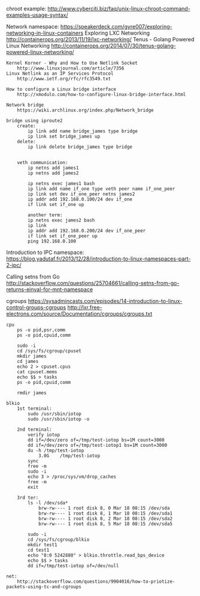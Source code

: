 chroot example:
	http://www.cyberciti.biz/faq/unix-linux-chroot-command-examples-usage-syntax/

Network namespace:
	https://speakerdeck.com/gyre007/exploring-networking-in-linux-containers
	Exploring LXC Networking
		http://containerops.org/2013/11/19/lxc-networking/
	Tenus - Golang Powered Linux Networking
		http://containerops.org/2014/07/30/tenus-golang-powered-linux-networking/

	Kernel Korner - Why and How to Use Netlink Socket
		http://www.linuxjournal.com/article/7356
	Linux Netlink as an IP Services Protocol
		http://www.ietf.org/rfc/rfc3549.txt

	How to configure a Linux bridge interface
		http://xmodulo.com/how-to-configure-linux-bridge-interface.html

	Network bridge
		https://wiki.archlinux.org/index.php/Network_bridge

	bridge using iproute2
		create:
			ip link add name bridge_james type bridge
			ip link set bridge_james up
		delete:
			ip link delete bridge_james type bridge


		veth communication:
			ip netns add james1
			ip netns add james2

			ip netns exec james1 bash
			ip link add name if_one type veth peer name if_one_peer
			ip link set dev if_one_peer netns james2
			ip addr add 192.168.0.100/24 dev if_one
			if link set if_one up

			another term:
			ip netns exec james2 bash
			ip link
			ip addr add 192.168.0.200/24 dev if_one_peer
			if link set if_one_peer up
			ping 192.168.0.100


Introduction to IPC namespace:
	https://blog.yadutaf.fr/2013/12/28/introduction-to-linux-namespaces-part-2-ipc/

Calling setns from Go
	http://stackoverflow.com/questions/25704661/calling-setns-from-go-returns-einval-for-mnt-namespace



cgroups
	https://sysadmincasts.com/episodes/14-introduction-to-linux-control-groups-cgroups
	http://lxr.free-electrons.com/source/Documentation/cgroups/cgroups.txt

	cpu
		ps -o pid,psr,comm
		ps -o pid,cpuid,comm

		sudo -i
		cd /sys/fs/cgroup/cpuset
		mkdir james
		cd james
		echo 2 > cpuset.cpus
		cat cpuset.mems
		echo $$ > tasks
		ps -o pid,cpuid,comm

		rmdir james

	blkio
		1st terminal:
			sudo /usr/sbin/iotop
			sudo /usr/sbin/iotop -o

		2nd terminal:
			verify iotop
			dd if=/dev/zero of=/tmp/test-iotop bs=1M count=3000
			dd if=/dev/zero of=/tmp/test-iotop1 bs=1M count=3000
			du -h /tmp/test-iotop
				3.0G	/tmp/test-iotop
			sync
			free -m
			sudo -i
			echo 3 > /proc/sys/vm/drop_caches
			free -m
			exit

		3rd ter:
			ls -l /dev/sda*
				brw-rw---- 1 root disk 8, 0 Mar 18 08:15 /dev/sda
				brw-rw---- 1 root disk 8, 1 Mar 18 08:15 /dev/sda1
				brw-rw---- 1 root disk 8, 2 Mar 18 08:15 /dev/sda2
				brw-rw---- 1 root disk 8, 5 Mar 18 08:15 /dev/sda5

			sudo -i
			cd /sys/fs/cgroup/blkio
			mkdir test1
			cd test1
			echo "8:0 5242880" > blkio.throttle.read_bps_device 
			echo $$ > tasks 
			dd if=/tmp/test-iotop of=/dev/null

	net:
		http://stackoverflow.com/questions/9904016/how-to-priotize-packets-using-tc-and-cgroups

